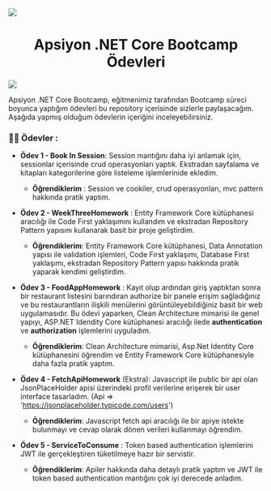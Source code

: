![](https://images.unsplash.com/photo-1577648188599-291bb8b831c3?ixid=MnwxMjA3fDB8MHxwaG90by1wYWdlfHx8fGVufDB8fHx8&ixlib=rb-1.2.1&auto=format&fit=crop&w=1516&q=80)

<h1 align="center">Apsiyon .NET Core Bootcamp Ödevleri</h1>

![](https://raw.githubusercontent.com/andreasbm/readme/master/assets/lines/rainbow.png)

Apsiyon .NET Core Bootcamp, eğitmenimiz tarafından Bootcamp süreci boyunca yaptığım ödevleri bu repository içerisinde sizlerle paylaşacağım. Aşağıda yapmış olduğum ödevlerin içeriğini inceleyebilirsiniz.

### :man_student: Ödevler :

  * **Ödev 1 - Book In Session**: Session mantığını daha iyi anlamak için, sessionlar içerisinde crud operasyonları yaptık.  Ekstradan sayfalama ve kitapları kategorilerine göre listeleme işlemlerinide ekledim.

    * **Öğrendiklerim** :  Session ve cookiler, crud operasyonları, mvc pattern hakkında pratik yaptım.

    

  * **Ödev 2 - WeekThreeHomework** : Entity Framework Core kütüphanesi aracılığı ile Code First yaklaşımını kullandım ve ekstradan Repository Pattern yapısını kullanarak basit bir proje geliştirdim.

    * **Öğrendiklerim**: Entity Framework Core kütüphanesi, Data Annotation yapısı ile validation işlemleri, Code First yaklaşımı, Database First yaklaşımı, ekstradan Repository Pattern yapısı hakkında pratik yaparak kendimi geliştirdim.

* **Ödev 3 - FoodAppHomework** : Kayıt olup ardından giriş yaptıktan sonra bir restaurant listesini barındıran authorize bir panele erişim sağladığınız ve bu restaurantların ilişkili menülerini görüntüleyebildiğiniz basit bir web uygulamasıdır. Bu ödevi yaparken, Clean Architecture mimarisi ile genel yapıyı, ASP.NET Idendity Core kütüphanesi aracılığı ilede **authentication** ve **authorization** işlemlerini uyguladım.

    * **Öğrendiklerim**: Clean Architecture mimarisi, Asp.Net Identity Core kütüphanesini öğrendim ve Entity Framework Core kütüphanesiyle daha fazla pratik yaptım.

* **Ödev 4 - FetchApiHomework** (Ekstra): Javascript ile public bir api olan JsonPlaceHolder apisi üzerindeki profil verilerine erişerek bir user interface tasarladım. (Api => 'https://jsonplaceholder.typicode.com/users')

    * **Öğrendiklerim**: Javascript fetch api aracılığı ile bir apiye istekte bulunmayı ve cevap olarak dönen verileri kullanmayı öğrendim.

* **Ödev 5 - ServiceToConsume** : Token based authentication işlemlerini JWT ile gerçekleştiren tüketilmeye hazır bir servistir.

    * **Öğrendiklerim**: Apiler hakkında daha detaylı pratik yaptım ve JWT ile token based authentication mantığını çok iyi derecede anladım.
